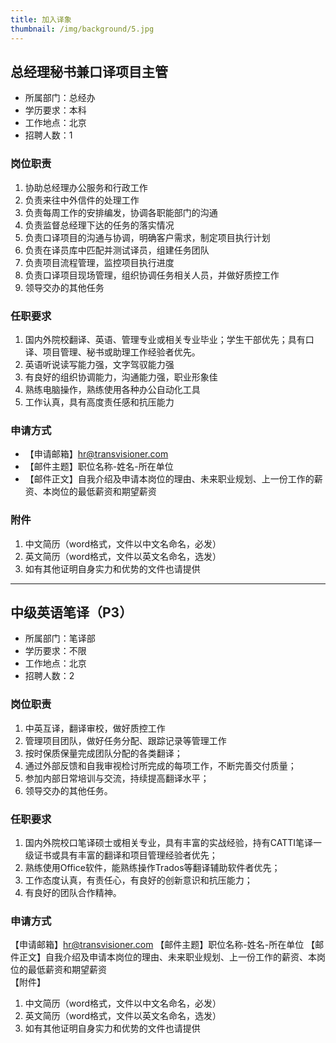 ```yaml
---
title: 加入译象
thumbnail: /img/background/5.jpg
---
```


## 总经理秘书兼口译项目主管

* 所属部门：总经办
* 学历要求：本科
* 工作地点：北京
* 招聘人数：1

### 岗位职责

1. 协助总经理办公服务和行政工作
2. 负责来往中外信件的处理工作
3. 负责每周工作的安排编发，协调各职能部门的沟通
4. 负责监督总经理下达的任务的落实情况
5. 负责口译项目的沟通与协调，明确客户需求，制定项目执行计划
6. 负责在译员库中匹配并测试译员，组建任务团队
7. 负责项目流程管理，监控项目执行进度
8. 负责口译项目现场管理，组织协调任务相关人员，并做好质控工作
9. 领导交办的其他任务

### 任职要求

1. 国内外院校翻译、英语、管理专业或相关专业毕业；学生干部优先；具有口译、项目管理、秘书或助理工作经验者优先。
2. 英语听说读写能力强，文字驾驭能力强
3. 有良好的组织协调能力，沟通能力强，职业形象佳
4. 熟练电脑操作，熟练使用各种办公自动化工具
5. 工作认真，具有高度责任感和抗压能力

### 申请方式

* 【申请邮箱】hr@transvisioner.com
* 【邮件主题】职位名称-姓名-所在单位
* 【邮件正文】自我介绍及申请本岗位的理由、未来职业规划、上一份工作的薪资、本岗位的最低薪资和期望薪资                                           
### 附件

1. 中文简历（word格式，文件以中文名命名，必发）
2. 英文简历（word格式，文件以英文名命名，选发）
3. 如有其他证明自身实力和优势的文件也请提供

---

## 中级英语笔译（P3）

* 所属部门：笔译部
* 学历要求：不限
* 工作地点：北京
* 招聘人数：2

### 岗位职责

1. 中英互译，翻译审校，做好质控工作
2. 管理项目团队，做好任务分配、跟踪记录等管理工作
3. 按时保质保量完成团队分配的各类翻译；
4. 通过外部反馈和自我审视检讨所完成的每项工作，不断完善交付质量；
5. 参加内部日常培训与交流，持续提高翻译水平；
6. 领导交办的其他任务。

### 任职要求

1. 国内外院校口笔译硕士或相关专业，具有丰富的实战经验，持有CATTI笔译一级证书或具有丰富的翻译和项目管理经验者优先；
2. 熟练使用Office软件，能熟练操作Trados等翻译辅助软件者优先；
3. 工作态度认真，有责任心，有良好的创新意识和抗压能力；
4. 有良好的团队合作精神。

### 申请方式

【申请邮箱】hr@transvisioner.com
【邮件主题】职位名称-姓名-所在单位
【邮件正文】自我介绍及申请本岗位的理由、未来职业规划、上一份工作的薪资、本岗位的最低薪资和期望薪资                                           
【附件】

1. 中文简历（word格式，文件以中文名命名，必发）
2. 英文简历（word格式，文件以英文名命名，选发）
3. 如有其他证明自身实力和优势的文件也请提供  
